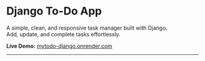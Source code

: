 
# Django To-Do App

A simple, clean, and responsive task manager built with Django.  
Add, update, and complete tasks effortlessly.

**Live Demo:** [mytodo-django.onrender.com](https://mytodo-django.onrender.com)

---

